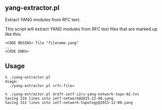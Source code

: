 yang-extractor.pl
-----------------

Extract YANG modules from RFC text.

This script will extract YANG modules from RFC text files that are marked up like this:

```
<CODE BEGINS> file "filename.yang"
...
<CODE ENDS>
```

Usage
-----

```
% ./yang-extractor.pl
Usage:
  ./yang-extractor.pl <rfc-file>
```

```
% ./yang-extractor.pl draft-ietf-i2rs-yang-network-topo-02.txt
Saving 224 lines into ietf-network@2015-12-08.yang
Saving 312 lines into ietf-network-topology@2015-12-08.yang
```
